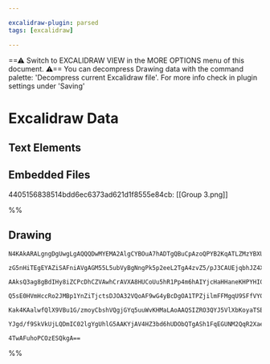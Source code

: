 ```yaml
---

excalidraw-plugin: parsed
tags: [excalidraw]

---
```

==⚠  Switch to EXCALIDRAW VIEW in the MORE OPTIONS menu of this document. ⚠== You can decompress Drawing data with the command palette: 'Decompress current Excalidraw file'. For more info check in plugin settings under 'Saving'


# Excalidraw Data
## Text Elements
## Embedded Files
4405156838514bdd6ec6373ad621d1f8555e84cb: [[Group 3.png]]

%%
## Drawing
```compressed-json
N4KAkARALgngDgUwgLgAQQQDwMYEMA2AlgCYBOuA7hADTgQBuCpAzoQPYB2KqATLZMzYBXUtiRoIACyhQ4zZAHoFAc0JRJQgEYA6bGwC2CgF7N6hbEcK4OCtptbErHALRY8RMpWdx8Q1TdIEfARcZgRmBShcZQUebQA2bQB2GjoghH0EDihmbgBtcDBQMBKIEm4IDgB9ADEAESMAFQBORqgARQBxAHVJACk+mvp2gDUAKwAFVJLIWEQKwn1opH5S

zG5nHiTEgEYAZiSAFniAVgAGM55L5ubVyBgNngPk5p2eeL2TgA4zvZ5/pJ3CAUEjqbhJZ4XJJfI5nHYnI5fIGSBCEZTSbh7ZpnIHWZTBbg4woCKCkNgAawQAGE2Pg2KQKqTrMw4LhAtlpqVNLhsOTlGShBxiDS6QyJEyOCy2VkoJzIAAzQj4fAAZVgBIkgg8cogzFJFIQ3VBkm4hyBerJlLVMA16C15SBAvRHHCuTQRJmEDYrOwageaB2FyB/OEc

AAksQ3ag8gBdIHy8iZCPcDhCZVAwhCrAVXA8HUCoUu5hR1Pp4m6hAIYjcHaHHaneKHPYHIGMFjsLhoE6tpisTgAOU4Ym4Xz+SROzW2OwzzDq6SgVe48oIYSBmmEQoAosFMtkS2n8EChHBiLgF9WAxD6/FmocTvDLkCiBxySmD0+2LzF2hl/hV+W9TPIQowgRAhUzZQdUVYJkwkQ5DjOe8TniUcvnvQ5NGIYh4gQbAPghXBsJ4HZiB2eU0JOE4EC+

Q5sE0HVmHccRo2JMBp1YnZiTjctsDJOA32VQoAF9wG4yBcDgOA1TPZjilmFFMgqU9SFfVYGEIBAKAAIR5PkC2FWl6QqABieUzPMzkIGwER2SgMMF30NVLWpQyxXQYydgQTzPMs6zSFs+yMh03kQ0FAzRUZchJVZWzfJsmVAv0GolVVdVmN1WkHUKKz4uyRKnINI1iDBNAzWyvyAocgqrTSip7WrNSKoShyACVhGdV1CUa3K7IcgB5H0/RrINyp6x

Kak4KAalwfQlX9VBu1G/zmoyCbshVQgjGYq5uuWvKHMaLAoAAQSIZRO3QYJ5VlXbKoyaTSBO/y2AoFFCIEw8lru/RNyFY7ntekIL3QNkySoW6Vv0f6wcaeB0v0yzGLJZUAA1MS2BI9i+Rt9gRQ5iNubKkdpfAAE1MWxF4eBOOtzixM54mptSjDYAxuDkyB6AIIRmM4kohIh/aMjasKixAhG1P5EgNq27gduyqXiDVBB+K7SXSBIABZNhiAQX7cE0

YJgd/f9SkVkUjLQDmIC02lgYgUhlG5AAKYjAV4HZ3bd6hUDObQTgASh1FqEGUNM2QqR2XaeHFeD2WOY59v3A4gYTBagaqEAGqAO33MtSgTGaEBDrMNY4SCrfLLIDaN7hSR5oFsCIVXUHrhAgQ4Iu69IBvy2EKBn2Ytu0+yuwxlwnIVU7uBtd1/XDe/VATfb7KeRzxhGlZ/B2fLOZ0rCYJsBzzgdWsvUDFh+Y0FLT7PTpL9jZXFe79CE6j8IDet4+

4TwAFuhoPCOzESQkgA==
```
%%